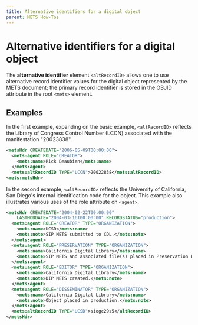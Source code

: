 ```yaml
---
title: Alternative identifiers for a digital object
parent: METS How-Tos
---
```

# Alternative identifiers for a digital object

The **alternative identifier** element `<altRecordID>` allows one to use alternative record identifier values for the digital object represented by the METS document; the primary record identifier is stored in the OBJID attribute in the root `<mets>` element.

## Examples

In the first example, expanding on the basic example, `<altRecordID>` reflects the Library of Congress Control Number (LCCN) associated with the manifestation "20023838".

```xml
<metsHdr CREATEDATE="2006-05-09T00:00:00">
  <mets:agent ROLE="CREATOR">
    <mets:name>Rick Beaubien</mets:name>
  </mets:agent>
  <mets:altRecordID TYPE="LCCN">20022838</mets:altRecordID>
<mets:metsHdr>
```

In the second example, `<altRecordID>` reflects the University of California, San Diego's internal identification code for the object. This example also illustrates various uses of the role attribute on `<agent>`.

```xml
<metsHdr CREATEDATE="2004-02-22T00:00:00"
    LASTMODDATE="2004-03-16T00:00:00" RECORDSTATUS="production">
  <mets:agent ROLE="CREATOR" TYPE="ORGANIZATION">
    <mets:name>UCSD</mets:name>
    <mets:note>SIP METS submitted to CDL.</mets:note>
  </mets:agent>
  <mets:agent ROLE="PRESERVATION" TYPE="ORGANIZATION">
    <mets:name>California Digital Library</mats:name>
    <mets:note>SIP METS and associated file(s) placed in Preservation Repository.</mets:note>
  </mets:agent>
  <mets:agent ROLE="EDITOR" TYPE="ORGANIZATION">
    <mets:name>California Digital Library</mets:name>
    <mets:note>DIP METS created.</mets:note>
  </mets:agent>
  <mets:agent ROLE="DISSEMINATOR" TYPE="ORGANIZATION">
    <mets:name>California Digital Library</mets:name>
    <mets:note>Object placed in production.</mets:note>
  </mets:agent>
  <mets:altRecordID TYPE="UCSD">siogc29s5</altRecordID>
</metsHdr>
```
